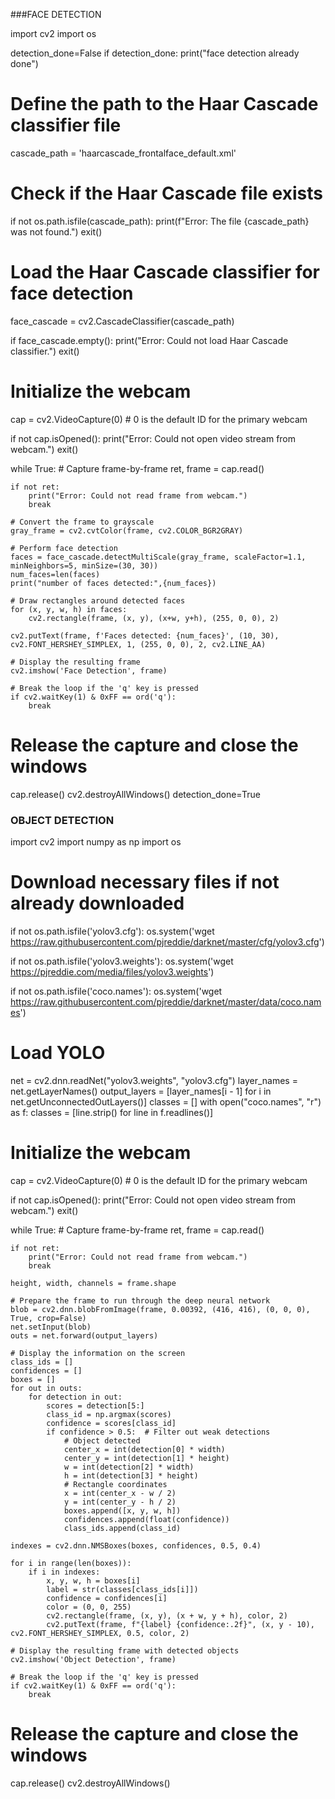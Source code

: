 ###FACE DETECTION

import cv2
import os

detection_done=False
if detection_done:
    print("face detection already done")
    
# Define the path to the Haar Cascade classifier file
cascade_path = 'haarcascade_frontalface_default.xml'

# Check if the Haar Cascade file exists
if not os.path.isfile(cascade_path):
    print(f"Error: The file {cascade_path} was not found.")
    exit()

# Load the Haar Cascade classifier for face detection
face_cascade = cv2.CascadeClassifier(cascade_path)

if face_cascade.empty():
    print("Error: Could not load Haar Cascade classifier.")
    exit()

# Initialize the webcam
cap = cv2.VideoCapture(0)  # 0 is the default ID for the primary webcam

if not cap.isOpened():
    print("Error: Could not open video stream from webcam.")
    exit()

while True:
    # Capture frame-by-frame
    ret, frame = cap.read()
    
    if not ret:
        print("Error: Could not read frame from webcam.")
        break

    # Convert the frame to grayscale
    gray_frame = cv2.cvtColor(frame, cv2.COLOR_BGR2GRAY)

    # Perform face detection
    faces = face_cascade.detectMultiScale(gray_frame, scaleFactor=1.1, minNeighbors=5, minSize=(30, 30))
    num_faces=len(faces)
    print("number of faces detected:",{num_faces})

    # Draw rectangles around detected faces
    for (x, y, w, h) in faces:
        cv2.rectangle(frame, (x, y), (x+w, y+h), (255, 0, 0), 2)

    cv2.putText(frame, f'Faces detected: {num_faces}', (10, 30), cv2.FONT_HERSHEY_SIMPLEX, 1, (255, 0, 0), 2, cv2.LINE_AA)

    # Display the resulting frame
    cv2.imshow('Face Detection', frame)

    # Break the loop if the 'q' key is pressed
    if cv2.waitKey(1) & 0xFF == ord('q'):
        break

# Release the capture and close the windows
cap.release()
cv2.destroyAllWindows()
detection_done=True


### OBJECT DETECTION
import cv2
import numpy as np
import os

# Download necessary files if not already downloaded
if not os.path.isfile('yolov3.cfg'):
    os.system('wget https://raw.githubusercontent.com/pjreddie/darknet/master/cfg/yolov3.cfg')

if not os.path.isfile('yolov3.weights'):
    os.system('wget https://pjreddie.com/media/files/yolov3.weights')

if not os.path.isfile('coco.names'):
    os.system('wget https://raw.githubusercontent.com/pjreddie/darknet/master/data/coco.names')

# Load YOLO
net = cv2.dnn.readNet("yolov3.weights", "yolov3.cfg")
layer_names = net.getLayerNames()
output_layers = [layer_names[i - 1] for i in net.getUnconnectedOutLayers()]
classes = []
with open("coco.names", "r") as f:
    classes = [line.strip() for line in f.readlines()]

# Initialize the webcam
cap = cv2.VideoCapture(0)  # 0 is the default ID for the primary webcam

if not cap.isOpened():
    print("Error: Could not open video stream from webcam.")
    exit()

while True:
    # Capture frame-by-frame
    ret, frame = cap.read()

    if not ret:
        print("Error: Could not read frame from webcam.")
        break

    height, width, channels = frame.shape

    # Prepare the frame to run through the deep neural network
    blob = cv2.dnn.blobFromImage(frame, 0.00392, (416, 416), (0, 0, 0), True, crop=False)
    net.setInput(blob)
    outs = net.forward(output_layers)

    # Display the information on the screen
    class_ids = []
    confidences = []
    boxes = []
    for out in outs:
        for detection in out:
            scores = detection[5:]
            class_id = np.argmax(scores)
            confidence = scores[class_id]
            if confidence > 0.5:  # Filter out weak detections
                # Object detected
                center_x = int(detection[0] * width)
                center_y = int(detection[1] * height)
                w = int(detection[2] * width)
                h = int(detection[3] * height)
                # Rectangle coordinates
                x = int(center_x - w / 2)
                y = int(center_y - h / 2)
                boxes.append([x, y, w, h])
                confidences.append(float(confidence))
                class_ids.append(class_id)

    indexes = cv2.dnn.NMSBoxes(boxes, confidences, 0.5, 0.4)

    for i in range(len(boxes)):
        if i in indexes:
            x, y, w, h = boxes[i]
            label = str(classes[class_ids[i]])
            confidence = confidences[i]
            color = (0, 0, 255)
            cv2.rectangle(frame, (x, y), (x + w, y + h), color, 2)
            cv2.putText(frame, f"{label} {confidence:.2f}", (x, y - 10), cv2.FONT_HERSHEY_SIMPLEX, 0.5, color, 2)

    # Display the resulting frame with detected objects
    cv2.imshow('Object Detection', frame)

    # Break the loop if the 'q' key is pressed
    if cv2.waitKey(1) & 0xFF == ord('q'):
        break

# Release the capture and close the windows
cap.release()
cv2.destroyAllWindows()
